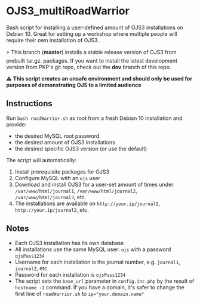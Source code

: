 # OJS3_multiRoadWarrior
Bash script for installing a user-defined amount of OJS3 installations on Debian 10. Great for setting up a workshop where multiple people will require their own installation of OJS3.

:zap: This branch (**master**) installs a stable release version of OJS3 from prebuilt tar.gz. packages. If you want to install the latest development version from PKP's git repo, check out the **dev** branch of this repo.

:warning: **This script creates an unsafe environment and should only be used for purposes of demonstrating OJS to a limited audience**

## Instructions

Run `bash roadWarrior.sh` as root from a fresh Debian 10 installation and provide:

- the desired MySQL root password
- the desired amount of OJS3 installations
- the desired specific OJS3 version (or use the default)

The script will automatically:

1. Install prerequisite packages for OJS3
2. Configure MySQL with an `ojs` user
3. Download and install OJS3 for a user-set amount of times under `/var/www/html/journal1`, `/var/www/html/journal2`, `/var/www/html/journal3`, etc.
4. The installations are available on `http://your.ip/journal1`, `http://your.ip/journal2`, etc.

## Notes

- Each OJS3 installation has its own database
- All installations use the same MySQL user: `ojs` with a password `ojsPass1234`
- Username for each installation is the journal number, e.g. `journal1`, `journal2`, etc.
- Password for each installation is `ojsPass1234`
- The script sets the `base_url` parameter in `config.inc.php` by the result of `hostname -I` command. If you have a domain, it's safer to change the first line of `roadWarrior.sh` to `ip="your.domain.name"`
